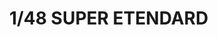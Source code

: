 ---
layout: product
title: "1/48 SUPER ETENDARD   "
price: "6400" 
desc: "Maketa"
img_path: "/assets/img/KIN48061.webp"
brand: "N/A"
available: true
special_offer: false
new: false
soon: false
cat: "010000"
subcat: "010700"
subsubcat: "0N/A"
sifra: "KIN48061"
popular: false
---